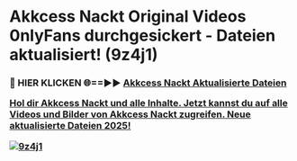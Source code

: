 # Akkcess Nackt Original Videos 0nlyFans durchgesickert - Dateien aktualisiert! (9z4j1)

<h3>🔴 HIER KLICKEN 🌐==►► <a href="https://tinyurl.com/h6vf6nb8" rel="nofollow">Akkcess Nackt Aktualisierte Dateien

Hol dir Akkcess Nackt und alle Inhalte. Jetzt kannst du auf alle Videos und Bilder von Akkcess Nackt zugreifen. Neue aktualisierte Dateien 2025!

[![9z4j1](https://i.imgur.com/sD4kR3V.gif)](https://tinyurl.com/h6vf6nb8)
